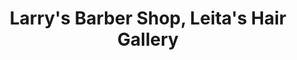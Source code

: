 ---
title: "Larry's Barber Shop, Leita's Hair Gallery"
url: /north-platte/larrys-barber-shop-leitas-hair-gallery/
shop: hairdresser
---